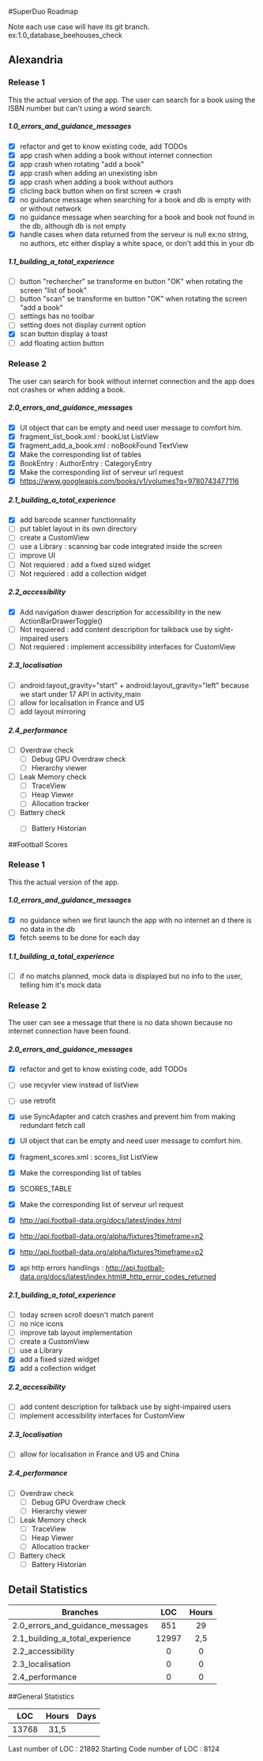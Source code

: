 #SuperDuo Roadmap

Note each use case will have its git branch. ex:1.0_database_beehouses_check

## Alexandria

### Release 1
This the actual version of the app. The user can search for a book using the ISBN number but can't using a word search.
##### 1.0_errors_and_guidance_messages
  - [x] refactor and get to know existing code, add TODOs
  - [x] app crash when adding a book without internet connection
  - [x] app crash when rotating "add a book"
  - [x] app crash when adding an unexisting isbn
  - [x] app crash when adding a book without authors
  - [x] clicling back button when on first screen => crash
  - [x] no guidance message when searching for a book and db is empty with or without network
  - [x] no guidance message when searching for a book and book not found in the db, although db is not empty
  - [x] handle cases when data returned from the serveur is null ex:no string, no authors, etc either display a white space, or don't add this in your db
  
##### 1.1_building_a_total_experience
  - [ ] button "rechercher" se transforme en button "OK" when rotating the screen "list of book"
  - [ ] button "scan" se transforme en button "OK" when rotating the screen "add a book"
  - [ ] settings has no toolbar
  - [ ] setting does not display current option
  - [x] scan button display a toast
  - [ ] add floating action button

### Release 2 
The user can search for book without internet connection and the app does not crashes or when adding a book.

##### 2.0_errors_and_guidance_messages
  - [x] UI object that can be empty and need user message to comfort him.
   - [x] fragment_list_book.xml : bookList ListView 
   - [x] fragment_add_a_book.xml : noBookFound TextView 
  - [x] Make the corresponding list of tables
   - [x] BookEntry : AuthorEntry : CategoryEntry
  - [x] Make the corresponding list of serveur url request
   - [x] https://www.googleapis.com/books/v1/volumes?q=9780743477116

##### 2.1_building_a_total_experience
  - [x] add barcode scanner functionnality
  - [ ] put tablet layout in its own directory
  - [ ] create a CustomView
  - [ ] use a Library : scanning bar code integrated inside the screen
  - [ ] improve UI  
  - [ ] Not requiered : add a fixed sized widget
  - [ ] Not requiered : add a collection widget  

##### 2.2_accessibility
  - [x] Add navigation drawer description for accessibility in the new ActionBarDrawerToggle()
  - [ ] Not requiered : add content description for talkback use by sight-impaired users
  - [ ] Not requiered : implement accessibility interfaces for CustomView
 
##### 2.3_localisation
  - [ ] android:layout_gravity="start" + android:layout_gravity="left" because we start under 17 API in activity_main
  - [ ] allow for localisation in France and US
  - [ ] add layout mirroring
  
##### 2.4_performance
  - [ ] Overdraw check
    - [ ] Debug GPU Overdraw check
	- [ ] Hierarchy viewer
  - [ ] Leak Memory check  
	- [ ] TraceView	
	- [ ] Heap Viewer
	- [ ] Allocation tracker
  - [ ] Battery check
	- [ ] Battery Historian


##Football Scores

### Release 1
This the actual version of the app.
##### 1.0_errors_and_guidance_messages
  - [x] no guidance when we first launch the app with no internet an d there is no data in the db
  - [x] fetch seems to be done for each day

##### 1.1_building_a_total_experience
  - [ ] if no matchs planned, mock data is displayed but no info to the user, telling him it's mock data

### Release 2 
The user can see a message that there is no data shown because no internet connection have been found.

##### 2.0_errors_and_guidance_messages
  - [x] refactor and get to know existing code, add TODOs
  - [ ] use recyvler view instead of listView
  - [ ] use retrofit
  - [x] use SyncAdapter and catch crashes and prevent him from making redundant fetch call
  - [x] UI object that can be empty and need user message to comfort him.
   - [x]  fragment_scores.xml : scores_list ListView
  - [x] Make the corresponding list of tables
   - [x] SCORES_TABLE
  - [x] Make the corresponding list of serveur url request
   - [x] http://api.football-data.org/docs/latest/index.html
   - [x] http://api.football-data.org/alpha/fixtures?timeframe=n2
   - [x] http://api.football-data.org/alpha/fixtures?timeframe=p2
  - [x] api http errors handlings : http://api.football-data.org/docs/latest/index.html#_http_error_codes_returned


##### 2.1_building_a_total_experience
  - [ ] today screen scroll doesn't match parent
  - [ ] no nice icons
  - [ ] improve tab layout implementation
  - [ ] create a CustomView
  - [ ] use a Library
  - [x] add a fixed sized widget
  - [x] add a collection widget  

##### 2.2_accessibility
  - [ ] add content description for talkback use by sight-impaired users
  - [ ] implement accessibility interfaces for CustomView
 
##### 2.3_localisation
  - [ ] allow for localisation in France and US and China
  
##### 2.4_performance
  - [ ] Overdraw check
    - [ ] Debug GPU Overdraw check
	- [ ] Hierarchy viewer
  - [ ] Leak Memory check  
	- [ ] TraceView	
	- [ ] Heap Viewer
	- [ ] Allocation tracker
  - [ ] Battery check
	- [ ] Battery Historian

## Detail Statistics

| Branches  | LOC    | Hours |
| ------------- | :-----------: |:-------------: |
| 2.0_errors_and_guidance_messages|851 |  29   |
| 2.1_building_a_total_experience|12997|2,5|
| 2.2_accessibility|0|0|
| 2.3_localisation|0|0|
| 2.4_performance|0|0|




##General Statistics


| LOC    | Hours | Days | 
| :------: | :-----: |:-----: |
| 13768  |  31,5  |  |

Last number of LOC : 21892
Starting Code number of LOC : 8124
